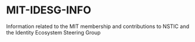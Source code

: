 MIT-IDESG-INFO
==============

Information related to the MIT membership and contributions to NSTIC and the Identity Ecosystem Steering Group
